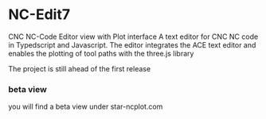 # NC-Edit7
CNC NC-Code Editor view with Plot interface
A text editor for CNC NC code in Typedscript and Javascript. 
The editor integrates the ACE text editor and enables the plotting of tool paths with the three.js library

The project is still ahead of the first release


### beta view
you will find a beta view under star-ncplot.com